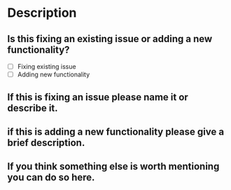 # Description

## Is this fixing an existing issue or adding a new functionality?

- [ ] Fixing existing issue
- [ ] Adding new functionality

## If this is fixing an issue please name it or describe it.

## if this is adding a new functionality please give a brief description.

## If you think something else is worth mentioning you can do so here.
